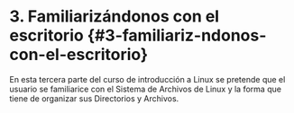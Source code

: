 # 3\. Familiarizándonos con el escritorio {#3-familiariz-ndonos-con-el-escritorio}

En esta tercera parte del curso de introducción a Linux se pretende que el usuario se familiarice con el Sistema de Archivos de Linux y la forma que tiene de organizar sus Directorios y Archivos.